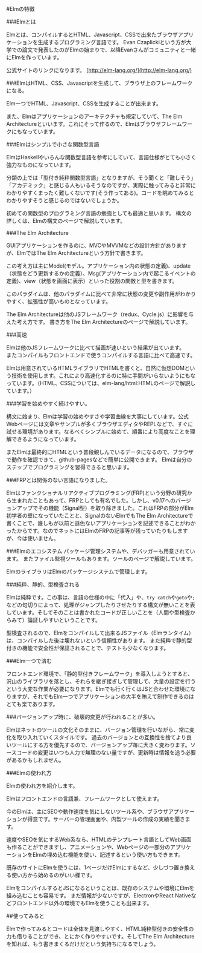 #Elmの特徴

###Elmとは

Elmとは、コンパイルするとHTML、Javascript、CSSで出来たブラウザアプリケーションを生成するプログラミング言語です。
Evan Czaplickiという方が大学での論文で発表したのがElmの始まりで、以降Evanさんがコミュニティと一緒にElmを作っています。


公式サイトのリンクになります。
[http://elm-lang.org/](http://elm-lang.org/)

###ElmはHTML、CSS、Javascriptを生成して、ブラウザ上のフレームワークになる。

Elm一つでHTML、Javascript、CSSを生成することが出来ます。

また、Elmはアプリケーションのアーキテクチャも規定していて、The Elm Architectureといいます。これにそって作るので、Elmはブラウザフレームワークにもなっています。

###Elmはシンプルで小さな関数型言語

ElmはHaskellやいろんな関数型言語を参考にしていて、言語仕様がとても小さく強力なものになっています。

分類の上では「型付き純粋関数型言語」となりますが、そう聞くと「難しそう」「アカデミック」と感じる人もいるそうなのですが、実際に触ってみると非常にわかりやすくまったく難しくないです(そう作ってある)。コードを眺めてみるとわかりやすそうと感じるのではないでしょうか。

初めての関数型のプログラミング言語の勉強としても最適と思います。
構文の詳しくは、Elmの構文のページで解説しています。


###The Elm Architecture

GUIアプリケーションを作るのに、MVCやMVVMなどの設計方針がありますが、ElmではThe Elm Architectureという方針で書きます。

この考え方は主にModel(モデル。アプリケーション内の状態の定義)、update（状態をどう更新するかの定義）、Msg(アプリケーション内で起こるイベントの定義)、view（状態を画面に表示）といった役割の関数と型を書きます。

このパラダイムは、他のパラダイムに比べて非常に状態の変更や副作用がわかりやすく、拡張性が高いものとなっています。

The Elm Architectureは他のJSフレームワーク（redux、Cycle.js）に影響を与えた考え方です。
書き方をThe Elm Architectureのページで解説しています。


###高速

Elmは他のJSフレームワークに比べて描画が速いという結果が出ています。  
またコンパイルもフロントエンドで使うコンパイルする言語に比べて高速です。

Elmは用意されているHTMLライブラリでHTMLを書くと、自然に仮想DOMという技術を使用します。これにより高速化するのに特に手間がいらないようにもなっています。（HTML、CSSについては、elm-lang/html:HTMLのページで解説しています。）

###学習を始めやすく続けやすい。

構文に始まり、Elmは学習の始めやすさや学習曲線を大事にしています。公式Webページには文章やサンプルが多くブラウザエディタやREPLなどで、すぐに試せる環境があります。なるべくシンプルに始めて、順番により高度なことを理解できるようになっています。

またElmは最終的にHTMLという普段親しんでいるデータになるので、ブラウザで動作を確認できて、github-pagesなどで簡単に公開できます。
Elmは自分のステップでプログラミングを習得できると思います。

###FRPとは関係のない言語になりました。

Elmはファンクショナルリアクティブプログラミング(FRP)という分野の研究から生まれたこともあって、FRPとしても有名でした。しかし、v0.17へのバージョンアップでその機能（Signal型）を取り除きました。これはFRPの部分がElm初学者の壁になっていたことと、SignalのないElmでもThe Elm Architectureで書くことで、誰しもが以前と遜色ないアプリケーションを記述できることがわかったからです。なのでネットにはElmのFRPの記事等が残っていたりもしますが、今は使いません。

###Elmのエコシステム
パッケージ管理システムや、デバッガーも用意されています。
またファイル監視ツールもあります。ツールのページで解説しています。

ElmのライブラリはElmのパッケージシステムで管理します。

###純粋、静的、型検査される

Elmは純粋です。この事は、言語の仕様の中に「代入」や、`try catch`や`goto`や`;`などの句切りによって、処理がジャンプしたりさせたりする構文が無いことを表しています。そしてそのことは書かれたコードが正しいことを（人間や型検査からみて）論証しやすいということです。

型検査されるので、Elmをコンパイルして出来るJSファイル（Elmランタイム）は、コンパイルした後は壊れないという信頼性があります。
また純粋で静的型付きの機能で安全性が保証されることで、テストも少なくなります。

###Elm一つで済む

フロントエンド環境で、「静的型付きフレームワーク」を導入しようとすると、沢山のライブラリを落とし、それらを継ぎ接ぎして管理して、大量の設定を行うという大変な作業が必要になります。Elmでも行く行くはJSと合わせた環境になりますが、それでもElm一つでアプリケーションの大半を賄えて制作できるのはとても楽であります。


###バージョンアップ時に、破壊的変更が行われることが多い。

Elmはネットのツールの文化そのままに、バージョン管理を行いながら、常に変化を取り入れていくスタイルです。
過去のバージョンとの互換性を捨てより良いツールにする方を優先するので、バージョンアップ毎に大きく変わります。ソースコードの変更はいつも人力で無理のない量ですが、更新時は情報を追う必要があるかもしれません。

###Elmの使われ方

Elmの使われ方を紹介します。

Elmはフロントエンドの言語兼、フレームワークとして使えます。

今のElmは、主にSEOや動作速度を気にしないツール系や、ブラウザアプリケーションが得意です。サーバーの管理画面や、内製ツールの作成の実績を聞きます。

速度やSEOを気にするWeb系なら、HTMLのテンプレート言語としてWeb画面も作ることができますし、アニメーションや、Webページの一部分のアプリケーションをElmの埋め込む機能を使い、記述するという使い方もできます。

既存のサイトにElmを使うには、1ページだけElmにするなど、少しづつ置き換える使い方から始めるのがいい様です。

ElmをコンパイルするとJSになるということは、既存のシステムや環境にElmを組み込むことも容易です。
まだ情報が少ないですが、ElectronやReact Nativeなどフロントエンド以外の環境でもElmを使うことも出来ます。

##使ってみると

Elmで作ってみるとコードは全体を見渡しやすく、HTML純粋型付きの安全性の力も借りることができ、とにかく作りやすいです。そしてThe Elm Architectureを知れば、もう書きまくるだけだという気持ちになるでしょう。
